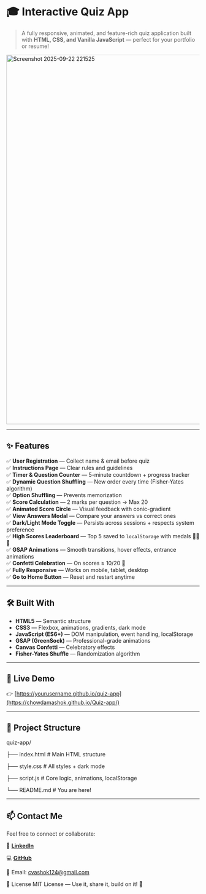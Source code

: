 # 🎓 Interactive Quiz App

> A fully responsive, animated, and feature-rich quiz application built with **HTML, CSS, and Vanilla JavaScript** — perfect for your portfolio or resume!

<img width="1913" height="962" alt="Screenshot 2025-09-22 221525" src="https://github.com/user-attachments/assets/6cd0d8f4-0bd2-4932-acf7-3ebdd0d7956b" />


---

## ✨ Features

✅ **User Registration** — Collect name & email before quiz  
✅ **Instructions Page** — Clear rules and guidelines  
✅ **Timer & Question Counter** — 5-minute countdown + progress tracker  
✅ **Dynamic Question Shuffling** — New order every time (Fisher-Yates algorithm)  
✅ **Option Shuffling** — Prevents memorization  
✅ **Score Calculation** — 2 marks per question → Max 20  
✅ **Animated Score Circle** — Visual feedback with conic-gradient  
✅ **View Answers Modal** — Compare your answers vs correct ones  
✅ **Dark/Light Mode Toggle** — Persists across sessions + respects system preference  
✅ **High Scores Leaderboard** — Top 5 saved to `localStorage` with medals 🥇🥈🥉  
✅ **GSAP Animations** — Smooth transitions, hover effects, entrance animations  
✅ **Confetti Celebration** — On scores ≥ 10/20 🎊  
✅ **Fully Responsive** — Works on mobile, tablet, desktop  
✅ **Go to Home Button** — Reset and restart anytime  

---

## 🛠️ Built With

- **HTML5** — Semantic structure
- **CSS3** — Flexbox, animations, gradients, dark mode
- **JavaScript (ES6+)** — DOM manipulation, event handling, localStorage
- **GSAP (GreenSock)** — Professional-grade animations
- **Canvas Confetti** — Celebratory effects
- **Fisher-Yates Shuffle** — Randomization algorithm

---

## 🚀 Live Demo

👉 [https://yourusername.github.io/quiz-app](https://chowdamashok.github.io/Quiz-app/)


---

## 📁 Project Structure
quiz-app/

├── index.html # Main HTML structure

├── style.css # All styles + dark mode

├── script.js # Core logic, animations, localStorage

└── README.md # You are here!

---

## 📫 Contact Me
Feel free to connect or collaborate:

💼 **[LinkedIn](https://www.linkedin.com/in/chowdam-ashok-011806294)**

💻 **[GitHub](https://github.com/ChowdamAshok)**

📧 Email: cvashok124@gmail.com

📜 License
MIT License — Use it, share it, build on it! 🚀
